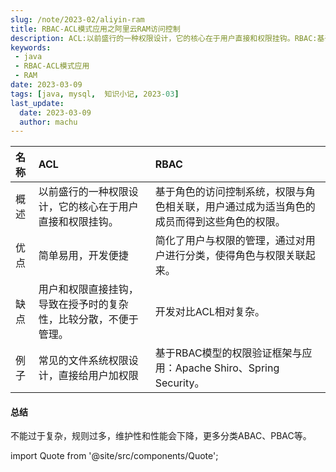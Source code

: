 ```yaml
---
slug: /note/2023-02/aliyin-ram
title: RBAC-ACL模式应用之阿里云RAM访问控制
description: ACL:以前盛行的一种权限设计，它的核心在于用户直接和权限挂钩。RBAC:基于角色的访问控制系统，权限与角色相关联，用户通过成为适当角色的成员而得到这些角色的权限。
keywords:
 - java
 - RBAC-ACL模式应用
 - RAM
date: 2023-03-09
tags: [java, mysql,  知识小记, 2023-03]
last_update:
  date: 2023-03-09
  author: machu
---
```


|  名称   |  ACL   | RBAC   | 
| :--  | :-- | :-- |
| 概述  |  以前盛行的一种权限设计，它的核心在于用户直接和权限挂钩。   |基于角色的访问控制系统，权限与角色相关联，用户通过成为适当角色的成员而得到这些角色的权限。   |
|  优点   |  简单易用，开发便捷   |  简化了用户与权限的管理，通过对用户进行分类，使得角色与权限关联起来。  |
|   缺点  |  用户和权限直接挂钩，导致在授予时的复杂性，比较分散，不便于管理。   |  开发对比ACL相对复杂。  |
|   例子  |  常见的文件系统权限设计，直接给用户加权限   |  基于RBAC模型的权限验证框架与应用：Apache Shiro、Spring Security。  |


#### 总结

不能过于复杂，规则过多，维护性和性能会下降，更多分类ABAC、PBAC等。



import Quote from '@site/src/components/Quote';

> <Quote></Quote>
